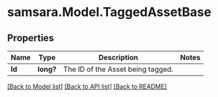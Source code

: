 # samsara.Model.TaggedAssetBase
## Properties

Name | Type | Description | Notes
------------ | ------------- | ------------- | -------------
**Id** | **long?** | The ID of the Asset being tagged. | 

[[Back to Model list]](../README.md#documentation-for-models) [[Back to API list]](../README.md#documentation-for-api-endpoints) [[Back to README]](../README.md)


